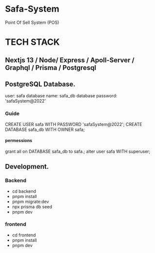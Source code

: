 # Safa-System
Point Of Sell System (POS)

# TECH STACK
## Nextjs 13 / Node/ Express / Apoll-Server / Graphql / Prisma / Postgresql

## PostgreSQL Database.
user: safa
database name: safa_db
database password: 'safaSystem@2022’
### Guide
CREATE USER safa WITH PASSWORD 'safaSystem@2022';
CREATE DATABASE safa_db WITH OWNER safa;

#### permessions
grant all on DATABASE safa_db to safa.;
alter user safa WITH superuser;

## Development.
### Backend 
* cd backend
* pnpm install
* pnpm migrate:dev
* npx prisma db seed
* pnpm dev

### frontend
* cd frontend
* pnpm install
* pnpm dev

